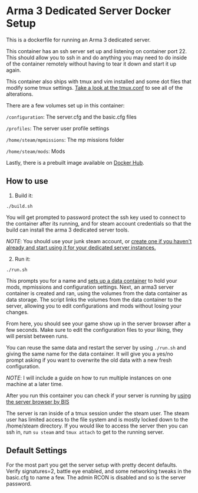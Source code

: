 # Arma 3 Dedicated Server Docker Setup

This is a dockerfile for running an Arma 3 dedicated server.

This container has an ssh server set up and listening on container port 22. This should allow you to ssh in and do anything you may need to do inside of the container remotely without having to tear it down and start it up again.

This container also ships with tmux and vim installed and some dot files that modify some tmux settings. [Take a look at the tmux.conf](https://github.com/adamveld12/laughing-hipster/blob/master/.tmux.conf) to see all of the alterations.


There are a few volumes set up in this container:

`/configuration`: The server.cfg and the basic.cfg files

`/profiles`: The server user profile settings

`/home/steam/mpmissions`: The mp missions folder

`/home/steam/mods`: Mods

Lastly, there is a prebuilt image available on [Docker Hub](https://registry.hub.docker.com/u/adamveld12/arma3/).

## How to use

1. Build it:

`./build.sh`

You will get prompted to password protect the ssh key used to connect to the container after its running, and for steam account credentials so that the build can install the arma 3 dedicated server tools.

*NOTE*: You should use your junk steam account, or [create one if you haven't already and start using it for your dedicated server instances.](https://developer.valvesoftware.com/wiki/SteamCMD#SteamCMD_Login)

2. Run it:

`./run.sh`

This prompts you for a name and [sets up a data container](http://container42.com/2013/12/16/persistent-volumes-with-docker-container-as-volume-pattern/) to hold your mods, mpmissions and configuration settings. Next, an arma3 server container is created and ran, using the volumes from the data container as data storage. The script links the volumes from the data container to the server, allowing you to edit configurations and mods without losing your changes.

From here, you should see your game show up in the server browser after a few seconds. Make sure to edit the configuration files to your liking, they will persist between runs.

You can reuse the same data and restart the server by using `./run.sh` and giving the same name for the data container. It will give you a yes/no prompt asking if you want to overwrite the old data with a new fresh configuration.

*NOTE*: I will include a guide on how to run multiple instances on one machine at a later time.

After you run this container you can check if your server is running by [using the server browser by BIS](http://master.bistudio.com/?page=1&count=10&game_id=6)

The server is ran inside of a tmux session under the steam user. The steam user has limited access to the file system and is mostly locked down to the /home/steam directory. If you would like to access the server then you can ssh in, run `su steam` and `tmux attach` to get to the running server.


## Default Settings

For the most part you get the server setup with pretty decent defaults. Verify signatures=2, battle eye enabled, and some networking tweaks in the basic.cfg to name a few. The admin RCON is disabled and so is the server password.
